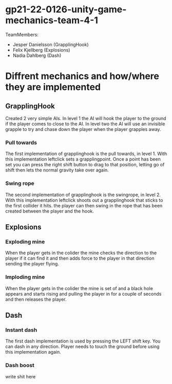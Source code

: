 # gp21-22-0126-unity-game-mechanics-team-4-1
TeamMembers:
* Jesper Danielsson (GrapplingHook)
* Felix Kjellberg (Explosions)
* Nadia Dahlberg (Dash)

# Diffrent mechanics and how/where they are implemented
## GrapplingHook
Created 2 very simple AIs. In level 1 the AI will hook the player to the ground if the player comes to close to the AI. In level two the AI will use an invisible grapple to try and chase down the player when the player grapples away.
### Pull towards
The first implementation of grapplinghook is the pull towards, in level 1. With this implementation leftclick sets a grapplingpoint. Once a point has been set you can press the right shift button to drag to that position, letting go of shift then lets the normal gravity take over again.
### Swing rope
The second implementation of grapplinghook is the swingrope, in level 2. With this implementation leftclick shoots out a grapplinghook that sticks to the first collider it hits. the player can then swing in the rope that has been created between the player and the hook.
## Explosions
### Exploding mine
When the player gets in the colider the mine checks the direction to the player if it can find it and then adds force to the player in that direction sending the player flying.
### Imploding mine
When the player gets in the colider the mine is set of and a black hole appears and starts rising and pulling the player in for a couple of seconds and then releases the player.
## Dash
### Instant dash
The first dash implementation is used by pressing the LEFT shift key. You can dash in any direction. Player needs to touch the ground before using this implementation again.
### Dash boost
write shit here
